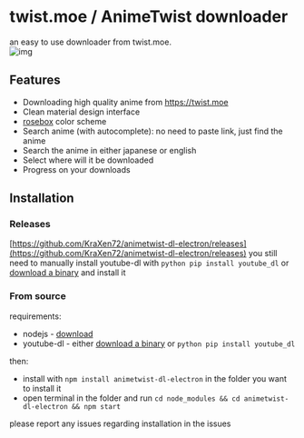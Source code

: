 # twist.moe / AnimeTwist downloader

an easy to use downloader from twist.moe.  
![img](https://cdn.discordapp.com/attachments/704792091955429426/806973238638542939/Rec_2021_02.04_2042.gif)

## Features
- Downloading high quality anime from https://twist.moe
- Clean material design interface
- [rosebox](https://github.com/KraXen72/rosebox) color scheme
- Search anime (with autocomplete): no need to paste link, just find the anime
- Search the anime in either japanese or english
- Select where will it be downloaded
- Progress on your downloads

## Installation
### Releases
[https://github.com/KraXen72/animetwist-dl-electron/releases](https://github.com/KraXen72/animetwist-dl-electron/releases)
you still need to manually install youtube-dl with ``python pip install youtube_dl`` or [download a binary](http://youtube-dl.org) and install it

### From source
requirements:
- nodejs - [download](https://nodejs.org/en/)
- youtube-dl - either [download a binary](http://youtube-dl.org) or ``python pip install youtube_dl``
  
then:
  
- install with ``npm install animetwist-dl-electron`` in the folder you want to install it
- open terminal in the folder and run ``cd node_modules && cd animetwist-dl-electron && npm start``
  
please report any issues regarding installation in the issues
